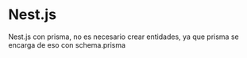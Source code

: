 # Nest.js

Nest.js con prisma, no es necesario crear entidades, ya que prisma se encarga de eso con schema.prisma
